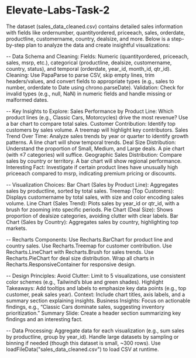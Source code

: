 # Elevate-Labs-Task-2

The dataset (sales_data_cleaned.csv) contains detailed sales information with fields like ordernumber, quantityordered, priceeach, sales, orderdate, productline, customername, country, dealsize, and more. Below is a step-by-step plan to analyze the data and create insightful visualizations:

-- Data Schema and Cleaning:
Fields: Numeric (quantityordered, priceeach, sales, msrp, etc.), categorical (productline, dealsize, customername, country, status), and temporal (orderdate, year_id, month_id, qtr_id).
Cleaning: Use PapaParse to parse CSV, skip empty lines, trim headers/values, and convert fields to appropriate types (e.g., sales to number, orderdate to Date using chrono.parseDate).
Validation: Check for invalid types (e.g., null, NaN) in numeric fields and handle missing or malformed dates.

-- Key Insights to Explore:
Sales Performance by Product Line: Which product lines (e.g., Classic Cars, Motorcycles) drive the most revenue? Use a bar chart to compare total sales.
Customer Contribution: Identify top customers by sales volume. A treemap will highlight key contributors.
Sales Trend Over Time: Analyze sales trends by year or quarter to identify growth patterns. A line chart will show temporal trends.
Deal Size Distribution: Understand the proportion of Small, Medium, and Large deals. A pie chart (with ≤7 categories) will suffice.
Geographic Sales Distribution: Compare sales by country or territory. A bar chart will show regional performance.
Interesting Fact: Investigate if certain product lines have unusually high priceeach compared to msrp, indicating premium pricing or discounts.

-- Visualization Choices:
Bar Chart (Sales by Product Line): Aggregates sales by productline, sorted by total sales.
Treemap (Top Customers): Displays customername by total sales, with size and color encoding sales volume.
Line Chart (Sales Trend): Plots sales by year_id or qtr_id, with a brush for zooming into specific periods.
Pie Chart (Deal Size): Shows proportion of dealsize categories, avoiding clutter with clear labels.
Bar Chart (Sales by Country): Aggregates sales by country, highlighting top markets.

-- Recharts Components:
Use Recharts.BarChart for product line and country sales.
Use Recharts.Treemap for customer contribution.
Use Recharts.LineChart with Recharts.Brush for sales trends.
Use Recharts.PieChart for deal size distribution.
Wrap all charts in Recharts.ResponsiveContainer for responsive design.

-- Design Principles:
Avoid Clutter: Limit to 5 visualizations, use consistent color schemes (e.g., Tailwind’s blue and green shades).
Highlight Takeaways: Add tooltips and labels to emphasize key data points (e.g., top customer, peak sales year).
Context: Include chart titles, axis labels, and a summary section explaining insights.
Business Insights: Focus on actionable findings, e.g., “Classic Cars dominate sales, suggesting inventory prioritization.”
Summary Slide: Create a header section summarizing key findings and an interesting fact.

-- Data Processing:
Aggregate data for each visualization (e.g., sum sales by productline, group by year_id).
Handle large datasets by sampling or binning if needed (though this dataset is small, ~300 rows).
Use loadFileData("sales_data_cleaned.csv") to load CSV at runtime.
